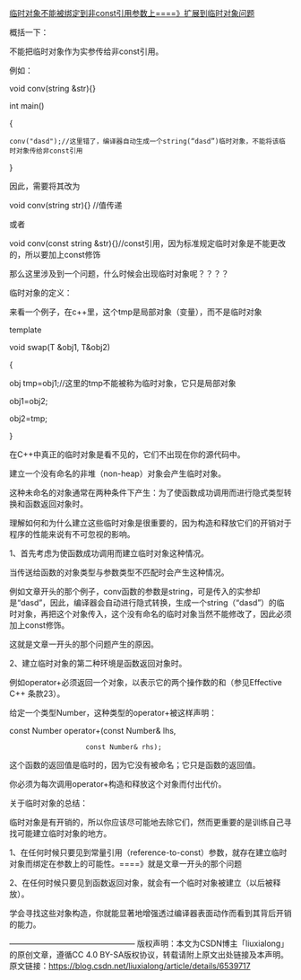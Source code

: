 [临时对象不能被绑定到非const引用参数上====》扩展到临时对象问题](https://blog.csdn.net/liuxialong/article/details/6539717?ops_request_misc=%257B%2522request%255Fid%2522%253A%2522165526197616780357242486%2522%252C%2522scm%2522%253A%252220140713.130102334.pc%255Fall.%2522%257D&request_id=165526197616780357242486&biz_id=0&utm_medium=distribute.pc_search_result.none-task-blog-2~all~first_rank_ecpm_v1~rank_v31_ecpm-2-6539717-null-null.142^v16^control,157^v14^new_3&utm_term=%E4%B8%B4%E6%97%B6%E5%AF%B9%E8%B1%A1%E4%B8%8D%E8%83%BD%E7%BB%91%E5%AE%9A%E5%88%B0%E9%9D%9Econst%E5%BC%95%E7%94%A8%E4%B8%8A&spm=1018.2226.3001.4187)

概括一下：

不能把临时对象作为实参传给非const引用。

例如：

 

void conv(string &str){}

 

int main()

{

    conv("dasd");//这里错了，编译器自动生成一个string(“dasd”)临时对象，不能将该临时对象传给非const引用

}

 

 

因此，需要将其改为

void conv(string str){} //值传递

或者

void conv(const string &str){}//const引用，因为标准规定临时对象是不能更改的，所以要加上const修饰

 

 

那么这里涉及到一个问题，什么时候会出现临时对象呢？？？？

临时对象的定义：

来看一个例子，在c++里，这个tmp是局部对象（变量），而不是临时对象

template <T>

void swap(T &obj1, T&obj2)

{

 obj tmp=obj1;//这里的tmp不能被称为临时对象，它只是局部对象

 obj1=obj2;

 obj2=tmp;

}

在C++中真正的临时对象是看不见的，它们不出现在你的源代码中。

建立一个没有命名的非堆（non-heap）对象会产生临时对象。

这种未命名的对象通常在两种条件下产生：为了使函数成功调用而进行隐式类型转换和函数返回对象时。

理解如何和为什么建立这些临时对象是很重要的，因为构造和释放它们的开销对于程序的性能来说有不可忽视的影响。

 

1、首先考虑为使函数成功调用而建立临时对象这种情况。

当传送给函数的对象类型与参数类型不匹配时会产生这种情况。

例如文章开头的那个例子，conv函数的参数是string，可是传入的实参却是“dasd”，因此，编译器会自动进行隐式转换，生成一个string（“dasd”）的临时对象，再把这个对象传入，这个没有命名的临时对象当然不能修改了，因此必须加上const修饰。

这就是文章一开头的那个问题产生的原因。

 

2、建立临时对象的第二种环境是函数返回对象时。

例如operator+必须返回一个对象，以表示它的两个操作数的和（参见Effective C++ 条款23）。

给定一个类型Number，这种类型的operator+被这样声明：

const Number operator+(const Number& lhs,

                       const Number& rhs);

这个函数的返回值是临时的，因为它没有被命名；它只是函数的返回值。

你必须为每次调用operator+构造和释放这个对象而付出代价。

 

关于临时对象的总结：

临时对象是有开销的，所以你应该尽可能地去除它们，然而更重要的是训练自己寻找可能建立临时对象的地方。

1、在任何时候只要见到常量引用（reference-to-const）参数，就存在建立临时对象而绑定在参数上的可能性。====》就是文章一开头的那个问题

2、在任何时候只要见到函数返回对象，就会有一个临时对象被建立（以后被释放）。

学会寻找这些对象构造，你就能显著地增强透过编译器表面动作而看到其背后开销的能力。

————————————————
版权声明：本文为CSDN博主「liuxialong」的原创文章，遵循CC 4.0 BY-SA版权协议，转载请附上原文出处链接及本声明。
原文链接：https://blog.csdn.net/liuxialong/article/details/6539717